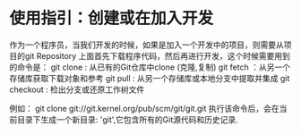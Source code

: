 # 使用指引：创建或在加入开发

作为一个程序员，当我们开发的时候，如果是加入一个开发中的项目，则需要从项目的git Repository 上面首先下载程序代码，然后再进行开发，这个时候需要用到的命令是：
   git clone : 从已有的Git仓库中clone (克隆,复制)
   git fetch ：从另一个存储库获取下载对象和参考
   git pull : 从另一个存储库或本地分支中提取并集成
   git checkout : 检出分支或还原工作树文件



   例如： git clone git://git.kernel.org/pub/scm/git/git.git
   执行该命令后，会在当前目录下生成一个新目录: 'git',它包含所有的Git源代码和历史记录.
